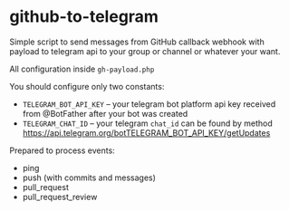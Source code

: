 # github-to-telegram
Simple script to send messages from GitHub callback webhook with payload to telegram api to your group or channel or whatever your want.

All configuration inside `gh-payload.php`

You should configure only two constants:
- `TELEGRAM_BOT_API_KEY` – your telegram bot platform api key received from @BotFather after your bot was created
- `TELEGRAM_CHAT_ID` – your telegram `chat_id` can be found by method https://api.telegram.org/botTELEGRAM_BOT_API_KEY/getUpdates 

Prepared to process events:
- ping
- push (with commits and messages)
- pull_request
- pull_request_review